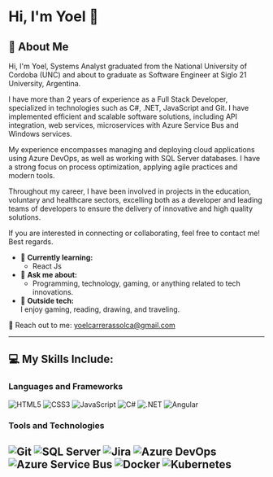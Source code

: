 # Hi, I'm Yoel 👋

## 🌟 About Me
Hi, I'm Yoel, Systems Analyst graduated from the National University of Cordoba (UNC) and about to graduate as Software Engineer at Siglo 21 University, Argentina.

I have more than 2 years of experience as a Full Stack Developer, specialized in technologies such as C#, .NET, JavaScript and Git. I have implemented efficient and scalable software solutions, including API integration, web services, microservices with Azure Service Bus and Windows services.

My experience encompasses managing and deploying cloud applications using Azure DevOps, as well as working with SQL Server databases. I have a strong focus on process optimization, applying agile practices and modern tools.

Throughout my career, I have been involved in projects in the education, voluntary and healthcare sectors, excelling both as a developer and leading teams of developers to ensure the delivery of innovative and high quality solutions.

If you are interested in connecting or collaborating, feel free to contact me!
Best regards.

- 🌱 **Currently learning:**  
  - React Js
- 💬 **Ask me about:**  
  - Programming, technology, gaming, or anything related to tech innovations.
- 🌈 **Outside tech:**  
  I enjoy gaming, reading, drawing, and traveling.

📧 Reach out to me: yoelcarrerassolca@gmail.com

---

## 💻 My Skills Include:

### Languages and Frameworks
![HTML5](https://img.shields.io/badge/-HTML5-orange?style=flat-square&logo=html5&logoColor=white)
![CSS3](https://img.shields.io/badge/-CSS3-blue?style=flat-square&logo=css3&logoColor=white)
![JavaScript](https://img.shields.io/badge/-JavaScript-yellow?style=flat-square&logo=javascript&logoColor=white)
![C#](https://img.shields.io/badge/-C%23-blue?style=flat-square&logo=c-sharp&logoColor=white)
![.NET](https://img.shields.io/badge/-.NET-purple?style=flat-square&logo=dotnet&logoColor=white)
![Angular](https://img.shields.io/badge/Angular-red?style=flat-square&logo=angular&logoColor=white)

### Tools and Technologies
![Git](https://img.shields.io/badge/-Git-orange?style=flat-square&logo=git&logoColor=white)
![SQL Server](https://img.shields.io/badge/-SQL%20Server-red?style=flat-square&logo=microsoftazure&logoColor=white)
![Jira](https://img.shields.io/badge/-Jira-blue?style=flat-square&logo=jira&logoColor=white)
![Azure DevOps](https://img.shields.io/badge/-Azure%20DevOps-blue?style=flat-square&logo=azuredevops&logoColor=white)
![Azure Service Bus](https://img.shields.io/badge/-Azure%20Service%20Bus-blue?style=flat-square&logo=microsoftazure&logoColor=white)
![Docker](https://img.shields.io/badge/-Docker-blue?style=flat-square&logo=docker&logoColor=white)
![Kubernetes](https://img.shields.io/badge/-Kubernetes-blue?style=flat-square&logo=kubernetes&logoColor=white)
---
